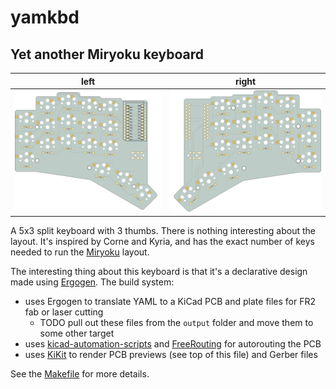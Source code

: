 # yamkbd
## Yet another Miryoku keyboard

left | right
-|-
![left](images/left.png) | ![right](images/right.png)

A 5x3 split keyboard with 3 thumbs. There is nothing interesting about the layout. It's inspired by Corne and Kyria, and
has the exact number of keys needed to run the [Miryoku](https://github.com/manna-harbour/miryoku) layout.

The interesting thing about this keyboard is that it's a declarative design made using [Ergogen](https://github.com/mrzealot/ergogen/). The build system:
* uses Ergogen to translate YAML to a KiCad PCB and plate files for FR2 fab or laser cutting
  * TODO pull out these files from the `output` folder and move them to some other target
* uses [kicad-automation-scripts](https://github.com/productize/kicad-automation-scripts) and [FreeRouting](https://github.com/freerouting/freerouting) for autorouting the PCB
* uses [KiKit](https://github.com/yaqwsx/KiKit) to render PCB previews (see top of this file) and Gerber files

See the [Makefile](Makefile) for more details.

